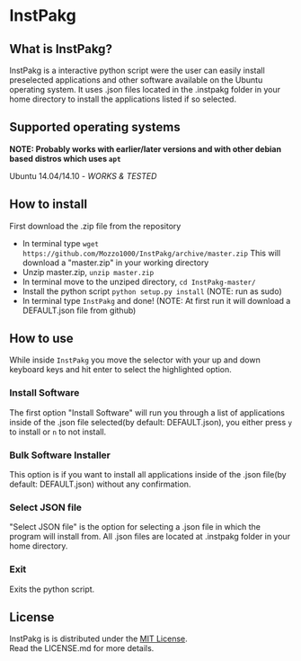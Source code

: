 InstPakg
========

What is InstPakg?
-----------------
InstPakg is a interactive python script were the user can easily install preselected applications and other software available on the Ubuntu operating system. It uses .json files located in the .instpakg folder in your home directory to install the applications listed if so selected.

Supported operating systems
---------------------------
**NOTE: Probably works with earlier/later versions and with other debian based distros which uses ```apt```**

Ubuntu 14.04/14.10 - *WORKS & TESTED*

How to install
-----------------
First download the .zip file from the repository
* In terminal type ```wget https://github.com/Mozzo1000/InstPakg/archive/master.zip```
This will download a "master.zip" in your working directory
* Unzip master.zip, ```unzip master.zip```
* In terminal move to the unziped directory, ```cd InstPakg-master/```
* Install the python script ```python setup.py install``` (NOTE: run as sudo)
* In terminal type ```InstPakg``` and done! (NOTE: At first run it will download a DEFAULT.json file from github)

How to use
----------
While inside ```InstPakg``` you move the selector with your up and down keyboard keys and hit enter to select the highlighted option.
### Install Software
The first option "Install Software" will run you through a list of applications inside of the .json file selected(by default: DEFAULT.json), you either press ```y``` to install or ```n``` to not install.
### Bulk Software Installer
This option is if you want to install all applications inside of the .json file(by default: DEFAULT.json) without any confirmation.
### Select JSON file
"Select JSON file" is the option for selecting a .json file in which the program will install from. All .json files are located at .instpakg folder in your home directory.
### Exit
Exits the python script.

License
-------
InstPakg is is distributed under the [MIT License](http://opensource.org/licenses/MIT).  
Read the LICENSE.md for more details.
